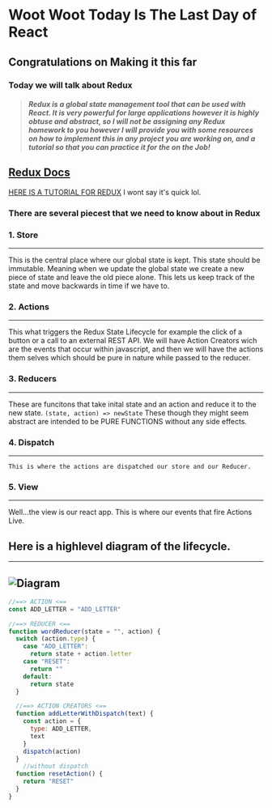 # Woot Woot Today Is The Last Day of React

## Congratulations on Making it this far

### Today we will talk about Redux

> ##### Redux is a global state management tool that can be used with React. It is very powerful for large applications however it is highly obtuse and abstract, so I will not be assigning any Redux homework to you however I will provide you with some resources on how to implement this in any project you are working on, and a tutorial so that you can practice it for the on the Job!

## [Redux Docs](https://redux.js.org/)

[HERE IS A TUTORIAL FOR REDUX](https://medium.com/@notrab/getting-started-with-create-react-app-redux-react-router-redux-thunk-d6a19259f71f) I wont say it's quick lol.

### There are several piecest that we need to know about in Redux

### 1. Store
--- 
   This is the central place where our global state is kept. This state should be immutable. Meaning when we update the global state we create a new piece of state and leave the old piece alone. This lets us keep track of the state and move backwards in time if we have to.

### 2. Actions
--- 
   This what triggers the Redux State Lifecycle for example the click of a button or a call to an external REST API. We will have Action Creators wich are the events that occur within javascript, and then we will have the actions them selves which should be pure in nature while passed to the reducer.

### 3. Reducers
--- 
   These are funcitons that take inital state and an action and reduce it to the new state. `(state, action) => newState` These though they might seem abstract are intended to be PURE FUNCTIONS without any side effects. 

### 4. Dispatch
---
    This is where the actions are dispatched our store and our Reducer.

### 5. View
---
Well...the view is our react app. This is where our events that fire Actions Live.





## Here is a highlevel diagram of the lifecycle.
---
![Diagram](https://camo.githubusercontent.com/9de527b9432cc9244dc600875b46b43311918b59/68747470733a2f2f73332e616d617a6f6e6177732e636f6d2f6d656469612d702e736c69642e65732f75706c6f6164732f3336343831322f696d616765732f323438343739302f415243482d5265647578322d657874656e6465642d7265616c2d6465636c657261746976652e676966)
---


```javascript
//==> ACTION <==
const ADD_LETTER = "ADD_LETTER"

//==> REDUCER <==
function wordReducer(state = "", action) {
  switch (action.type) {
    case "ADD_LETTER":
      return state + action.letter
    case "RESET":
      return ""
    default:
      return state
  }

  //==> ACTION CREATORS <==
  function addLetterWithDispatch(text) {
    const action = {
      type: ADD_LETTER,
      text
    }
    dispatch(action)
  }
    //without dispatch
  function resetAction() {
    return "RESET"
  }
}
```
